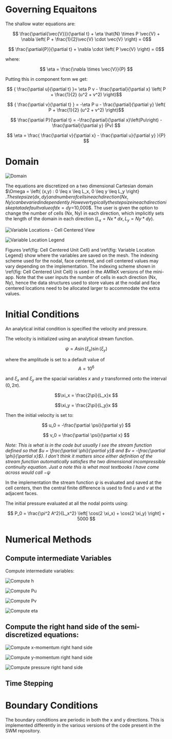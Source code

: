 # Governing Equaitons
The shallow water equations are:

$$ \frac{\partial{\vec{V}}}{\partial t} + \eta \hat{N} \times P \vec{V} + \nabla \left( P + \frac{1}{2}\vec{V} \cdot \vec{V} \right) = 0$$

$$ \frac{\partial{P}}{\partial t} + \nabla \cdot \left( P \vec{V} \right) = 0$$

where:

$$ \eta = \frac{\nabla \times \vec{V}}{P} $$

Putting this in component form we get:


$$ { \frac{\partial u}{\partial t} }= \eta P v - \frac{\partial}{\partial x} \left( P + \frac{1}{2} (u^2 + v^2) \right)$$


$$  { \frac{\partial v}{\partial t} } = -\eta P u - \frac{\partial}{\partial y} \left( P + \frac{1}{2} (u^2 + v^2) \right)$$


$$  \frac{\partial P}{\partial t} = -\frac{\partial}{\partial x}\left(Pu\right) - \frac{\partial}{\partial y} (Pv) $$

$$ \eta = \frac{ \frac{\partial v}{\partial x} - \frac{\partial u}{\partial y} }{P} $$

# Domain

![Domain](./figures/domain.png)

The equations are discretized on a two dimensional Cartesian domain $\Omega = \left\{ (x,y) : 0 \leq x \leq L_x,  0 \leq y \leq L_y \right\} $. The step size (dx, dy) and number of cells in each direction (Nx, Ny) can be varied independently. However typically the step size in each direction is kept at a default value of dx=dy=$10,000$. The user is given the option to change the number of cells (Nx, Ny) in each direction, which implicitly sets the length of the domain in each direction $(L_x = Nx * dx, L_y = Ny * dy)$.

![Variable Locations - Cell Centered View](./figures/Unit_Cell_Cell_Centered.jpg)

![Variable Location Legend](./figures/Variable_Location_Color_Legend.png)

Figures \ref{fig: Cell Centered Unit Cell} and \ref{fig: Variable Location Legend} show where the variables are saved on the mesh. The indexing scheme used for the nodal, face centered, and cell centered values may vary depending on the implementation. The indexing scheme shown in \ref{fig: Cell Centered Unit Cell} is used in the AMReX versions of the mini-app. Note that the user inputs the number of cells in each direction (Nx, Ny), hence the data structures used to store values at the nodal and face centered locations need to be allocated larger to accommodate the extra values.  

# Initial Conditions
An analytical initial condition is specified the velocity and pressure.

The velocity is initialized using an analytical stream function. 

$$ \psi = A \sin(\xi_x) \sin(\xi_y) $$

where the amplitude is set to a default value of 
$$ A = 10^6 $$

and $\xi_x$ and $\xi_y$ are the spacial variables $x$ and $y$ transformed onto the interval $(0, 2\pi)$.

$$\xi_x = \frac{2\pi}{L_x}x $$

$$\xi_y = \frac{2\pi}{L_y}x $$

Then the initial velocity is set to:

$$ u_0 = -\frac{\partial \psi}{\partial y} $$

$$ v_0 = \frac{\partial \psi}{\partial x} $$

*Note: This is what is in the code but usually I see the stream function defined so that $u = \frac{\partial \phi}{\partial y}$ and $v = -\frac{\partial \phi}{\partial x}$}. I don't think it matters since either definition of the stream function automatically satisfies the two dimensional incompressible continuity equation. Just a note this is what most textbooks I have come across would call $-\psi$*

In the implementation the stream function $\psi$ is evaluated and saved at the cell centers, then the central finite difference is used to find $u$ and $v$ at the adjacent faces.

The initial pressure evaluated at all the nodal points using:

$$ P_0 =  \frac{\pi^2 A^2}{L_x^2} \left[ \cos(2 \xi_x) + \cos(2 \xi_y) \right] + 5000 $$ 

# Numerical Methods

## Compute intermediate Variables
Compute intermediate variables:

![Compute h](./figures/compute_h.png)

![Compute Pu](./figures/compute_pu.png)

![Compute Pv](./figures/compute_pv.png)

![Compute eta](./figures/compute_eta.png)

## Compute the right hand side of the semi-discretized equations:

![Compute x-momentum right hand side](./figures/compute_x_momentum.png)

![Compute y-momentum right hand side](./figures/compute_y_momentum.png)

![Compute pressure right hand side](./figures/compute_pressure.png)

## Time Stepping

# Boundary Conditions
The boundary conditions are periodic in both the x and y directions. This is implemented differently in the various versions of the code present in the SWM repository.
